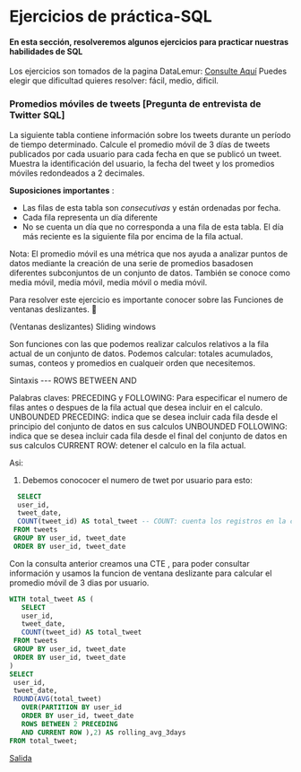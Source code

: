 
# Ejercicios de práctica-SQL

#### En esta sección, resolveremos algunos ejercicios para practicar nuestras habilidades de SQL

Los ejercicios son tomados de la pagina DataLemur: [Consulte Aquí](https://datalemur.com/)
 Puedes elegir que dificultad quieres resolver: fácil, medio, dificil. 

### Promedios móviles de tweets [Pregunta de entrevista de Twitter SQL]
La siguiente tabla contiene información sobre los tweets durante un período de tiempo determinado. Calcule el promedio móvil de 3 días de tweets publicados por cada usuario para cada fecha en que se publicó un tweet. Muestra la identificación del usuario, la fecha del tweet y los promedios móviles redondeados a 2 decimales.

**Suposiciones importantes** :

-   Las filas de esta tabla son _consecutivas_ y están ordenadas por fecha.
-   Cada fila representa un día diferente
-   No se cuenta un día que no corresponda a una fila de esta tabla. El día más reciente es la siguiente fila por encima de la fila actual.

Nota: El promedio móvil es una métrica que nos ayuda a analizar puntos de datos mediante la creación de una serie de promedios basados ​​en diferentes subconjuntos de un conjunto de datos. También se conoce como media móvil, media móvil, media móvil o media móvil.

Para resolver este ejercicio es importante conocer sobre las Funciones de ventanas deslizantes. :mag_right: 

(Ventanas deslizantes) Sliding windows 

Son funciones con las que podemos realizar calculos relativos a la fila actual de un conjunto de datos.
Podemos calcular: totales acumulados, sumas, conteos y promedios en cualqueir orden que necesitemos. 

Sintaxis   --- ROWS BETWEEN <star> AND <finish>

Palabras claves: 
PRECEDING y FOLLOWING: Para especificar el numero de filas antes o despues de la fila actual que desea incluir en el calculo. 
UNBOUNDED PRECEDING: indica que se desea incluir cada fila desde el principio del conjunto de datos en sus calculos 
UNBOUNDED FOLLOWING: indica que se desea incluir cada fila desde el final del conjunto de datos en sus calculos
CURRENT ROW: detener el calculo en la fila actual.

Asi: 
1. Debemos conococer el numero de twet por usuario para esto: 
 ``` sql
   SELECT 
   user_id, 
   tweet_date, 
   COUNT(tweet_id) AS total_tweet -- COUNT: cuenta los registros en la columna especificada 
  FROM tweets
  GROUP BY user_id, tweet_date
  ORDER BY user_id, tweet_date
```
Con la consulta anterior creamos una CTE , para poder consultar información y usamos la funcion de ventana deslizante para calcular el promedio móvil de 3 dias por usuario. 

 ``` sql
WITH total_tweet AS (
    SELECT 
    user_id, 
    tweet_date, 
    COUNT(tweet_id) AS total_tweet
  FROM tweets
  GROUP BY user_id, tweet_date
  ORDER BY user_id, tweet_date
) 
SELECT 
  user_id,
  tweet_date,
  ROUND(AVG(total_tweet) 
    OVER(PARTITION BY user_id
    ORDER BY user_id, tweet_date 
    ROWS BETWEEN 2 PRECEDING 
    AND CURRENT ROW ),2) AS rolling_avg_3days
FROM total_tweet;
 ```
[Salida](https://github.com/Yulivel06/Ejercicios-SQL/blob/master/output.png)
